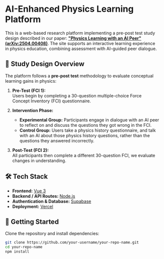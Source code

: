 # AI-Enhanced Physics Learning Platform

This is a web-based research platform implementing a pre-post test study design described in our paper: [**"Physics Learning with an AI Peer" (arXiv:2504.00408)**](https://arxiv.org/abs/2504.00408). The site supports an interactive learning experience in physics education, combining assessment with AI-guided peer dialogue.

## 🧠 Study Design Overview

The platform follows a **pre-post test** methodology to evaluate conceptual learning gains in physics:

1. **Pre-Test (FCI 1):**  
   Users begin by completing a 30-question multiple-choice Force Concept Inventory (FCI) questionnaire.

2. **Intervention Phase:**  
   - **Experimental Group:** Participants engage in dialogue with an AI peer to reflect on and discuss the questions they got wrong in the FCI.  
   - **Control Group:** Users take a physics history questionnaire, and talk with an AI about those physics history questions, rather than the questions they answered incorrectly.

3. **Post-Test (FCI 2):**  
   All participants then complete a different 30-question FCI, we evaluate changes in understanding.

## 🛠️ Tech Stack

- **Frontend:** [Vue 3](https://vuejs.org/)
- **Backend / API Routes:** [Node.js](https://nodejs.org/)
- **Authentication & Database:** [Supabase](https://supabase.com/)
- **Deployment:** [Vercel](https://vercel.com/)

## 🚀 Getting Started

Clone the repository and install dependencies:

```bash
git clone https://github.com/your-username/your-repo-name.git
cd your-repo-name
npm install
